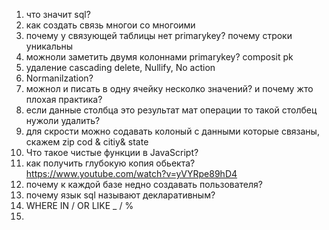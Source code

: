 1) что значит sql?
2) как создать связь многои со многоими 
3) почему у связующей таблицы нет primarykey? почему строки уникальны
4) можноли заметить двумя колоннами primarykey? composit pk
5) удаление cascading delete, Nullify, No action
6) Normanilzation?
7) можнол и писать в одну ячейку несколко значений? и почему жто плохая практика?
8) если данные столбца это результат мат операции то такой столбец нужоли удалить? 
9) для скрости можно содавать колоный с данными которые связаны, скажем zip cod & citiy& state
10) Что такое чистые функции в JavaScript?
11) как получить глубокую копия обьекта? 
https://www.youtube.com/watch?v=yVYRpe89hD4
11) почему к каждой базе недно создавать пользователя?
12) почему язык sql называют декларативным?
13) WHERE IN / OR    LIKE   _ / %
14)  
